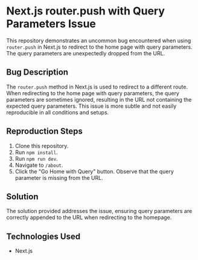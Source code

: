 # Next.js router.push with Query Parameters Issue

This repository demonstrates an uncommon bug encountered when using `router.push` in Next.js to redirect to the home page with query parameters. The query parameters are unexpectedly dropped from the URL.

## Bug Description

The `router.push` method in Next.js is used to redirect to a different route. When redirecting to the home page with query parameters, the query parameters are sometimes ignored, resulting in the URL not containing the expected query parameters.  This issue is more subtle and not easily reproducible in all conditions and setups.

## Reproduction Steps
1. Clone this repository.
2. Run `npm install`.
3. Run `npm run dev`.
4. Navigate to `/about`.
5. Click the "Go Home with Query" button. Observe that the query parameter is missing from the URL.

## Solution
The solution provided addresses the issue, ensuring query parameters are correctly appended to the URL when redirecting to the homepage.

## Technologies Used
* Next.js